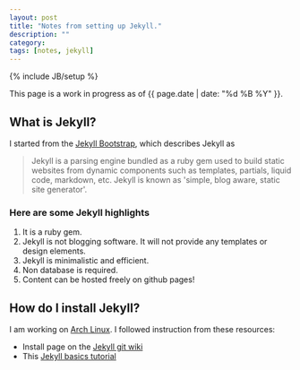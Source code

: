 ```yaml
---
layout: post
title: "Notes from setting up Jekyll."
description: ""
category: 
tags: [notes, jekyll]
---
```

{% include JB/setup %}

[1]: http://jekyllbootstrap.com/
[2]: http://www.archlinux.org/
[3]: https://github.com/mojombo/jekyll/wiki/
[4]:http://pewniak747.info/2009/12/22/jekyll_basics_tutorial/
[5]: http://cwoebker.com/posts/latex-math-magic 

This page is a work in progress as of {{ page.date | date: "%d %B %Y" }}.

## What is Jekyll?
I started from the [Jekyll Bootstrap][1], which describes
Jekyll as 

>Jekyll is a parsing engine bundled as a ruby gem used to build static
>websites from dynamic components such as templates, partials, liquid
>code, markdown, etc. Jekyll is known as 'simple, blog aware,
>static site generator'.

### Here are some Jekyll highlights

1. It is a ruby gem.
3. Jekyll is not blogging software. It will not provide any templates or
   design elements.
4. Jekyll is minimalistic and efficient. 
5. Non database is required.
6. Content can be hosted freely on github pages!


## How do I install Jekyll?

I am working on [Arch Linux][2]. I followed instruction from these
resources:

+ Install page on the [Jekyll git wiki][3]
+ This [Jekyll basics tutorial][4]
